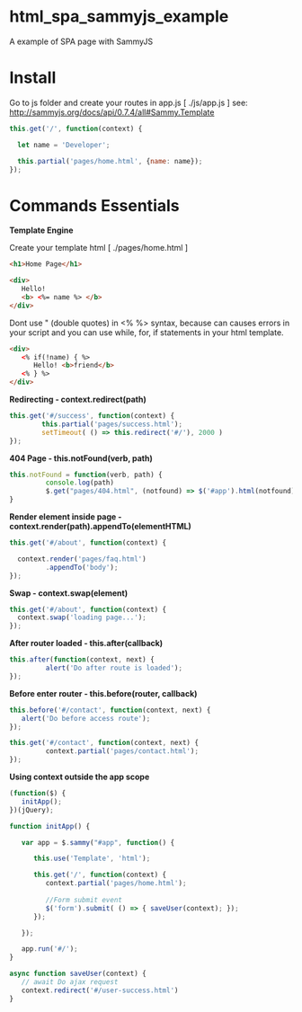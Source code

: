 # html_spa_sammyjs_example
A example of SPA page with SammyJS 

# Install

Go to js folder and create your routes in app.js [ ./js/app.js ]
see: http://sammyjs.org/docs/api/0.7.4/all#Sammy.Template

```js
this.get('/', function(context) {

  let name = 'Developer';

  this.partial('pages/home.html', {name: name});
});
```

 
 # Commands Essentials
 
 **Template Engine**

Create your template html [ ./pages/home.html ]

```html
<h1>Home Page</h1> 

<div>
   Hello! 
   <b> <%= name %> </b>
</div> 

```
Dont use " (double quotes) in <% %> syntax, because can causes errors in your script and you can use while, for, if statements in your html template.

```html
<div>
   <% if(!name) { %>
      Hello! <b>friend</b>
   <% } %>   
</div>
 ```
 
 **Redirecting - context.redirect(path)**
 
 ```js
 this.get('#/success', function(context) {
         this.partial('pages/success.html');
         setTimeout( () => this.redirect('#/'), 2000 )
});
 ```
 
 
 **404 Page - this.notFound(verb, path)**
 
```js
this.notFound = function(verb, path) {
         console.log(path)
         $.get("pages/404.html", (notfound) => $('#app').html(notfound) );
}
```


**Render element inside page - context.render(path).appendTo(elementHTML)**

```js
this.get('#/about', function(context) {

  context.render('pages/faq.html')
         .appendTo('body');
});
```


**Swap - context.swap(element)**
```js
this.get('#/about', function(context) {
  context.swap('loading page...');
});
```

**After router loaded - this.after(callback)** 
```js
this.after(function(context, next) {
         alert('Do after route is loaded');
});
```

**Before enter router - this.before(router, callback)**
```js
this.before('#/contact', function(context, next) {
   alert('Do before access route');
});

this.get('#/contact', function(context, next) {
         context.partial('pages/contact.html');
});
```

**Using context outside the app scope**
```js
(function($) {
   initApp();
})(jQuery);

function initApp() {

   var app = $.sammy("#app", function() {

      this.use('Template', 'html');

      this.get('/', function(context) {
         context.partial('pages/home.html');
         
         //Form submit event
         $('form').submit( () => { saveUser(context); });
      });

   });

   app.run('#/');
}

async function saveUser(context) {
   // await Do ajax request
   context.redirect('#/user-success.html')
}
```

